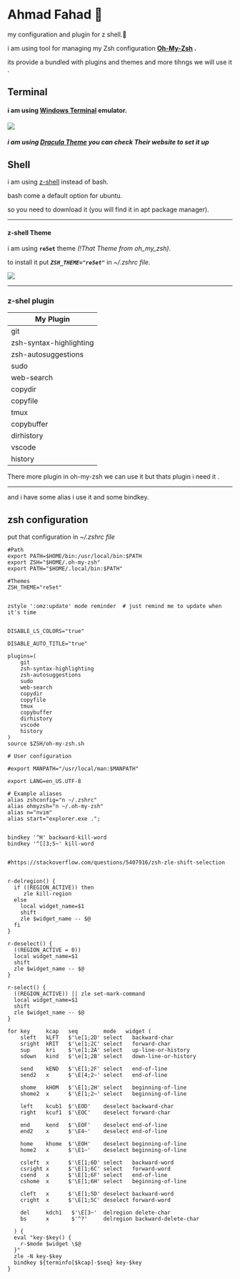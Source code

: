 # Ahmad Fahad 🧛‍

my configuration and plugin for z shell.👀

i am  using tool for managing my Zsh configuration **[Oh-My-Zsh](https://ohmyz.sh/) .**

its provide a  bundled with plugins and  themes and more tihngs we will use it .

## Terminal

#### i am using **[Windows Terminal](https://www.microsoft.com/store/productId/9N0DX20HK701)** emulator.


![ ](https://media.discordapp.net/attachments/675114478949498921/946599513924194344/unknown.png?width=1214&height=683)

##### i am using **[Dracula Theme](https://draculatheme.com/windows-terminal)**  you can check Their website to set it up

## Shell

i am using [z-shell](https://www.zsh.org/) instead of bash.

bash come a default option for ubuntu. 

so you need to download it (you will find it in apt package manager).


--- 

#### z-shell Theme

i am using **`re5et`** theme _(!That Theme from oh_my_zsh)_.

to install it put _**`ZSH_THEME="re5et"`**_ in _~/.zshrc file_.


![ ](https://media.discordapp.net/attachments/675114478949498921/946597393443483648/unknown.png?width=1214&height=683)

---
### z-shel plugin 

| My Plugin        |
| ------------- |
|git|
| zsh-syntax-highlighting    |
| zsh-autosuggestions  |
|  sudo |
|web-search|   
|copydir|
|copyfile|
|tmux|
|copybuffer|
|dirhistory|
|vscode|
|history|

There more plugin in oh-my-zsh we can use it but thats plugin i need it .
___

and i have some alias i use it and some bindkey.

## zsh configuration 

put that configuration in _~/.zshrc file_

```
#Path
export PATH=$HOME/bin:/usr/local/bin:$PATH
export ZSH="$HOME/.oh-my-zsh"
export PATH="$HOME/.local/bin:$PATH"

#Themes 
ZSH_THEME="re5et"


zstyle ':omz:update' mode reminder  # just remind me to update when it's time


DISABLE_LS_COLORS="true"

DISABLE_AUTO_TITLE="true"

plugins=(
    git 
    zsh-syntax-highlighting
    zsh-autosuggestions
    sudo
    web-search
    copydir
    copyfile
    tmux
    copybuffer
    dirhistory
    vscode
    history
)
source $ZSH/oh-my-zsh.sh

# User configuration

#export MANPATH="/usr/local/man:$MANPATH"

export LANG=en_US.UTF-8

# Example aliases
alias zshconfig="n ~/.zshrc"
alias ohmyzsh="n ~/.oh-my-zsh"
alias n="nvim"
alias start="explorer.exe .";


bindkey '^H' backward-kill-word
bindkey '^[[3;5~' kill-word


#https://stackoverflow.com/questions/5407916/zsh-zle-shift-selection


r-delregion() {
  if ((REGION_ACTIVE)) then
     zle kill-region
  else 
    local widget_name=$1
    shift
    zle $widget_name -- $@
  fi
}

r-deselect() {
  ((REGION_ACTIVE = 0))
  local widget_name=$1
  shift
  zle $widget_name -- $@
}

r-select() {
  ((REGION_ACTIVE)) || zle set-mark-command
  local widget_name=$1
  shift
  zle $widget_name -- $@
}

for key     kcap   seq        mode   widget (
    sleft   kLFT   $'\e[1;2D' select   backward-char
    sright  kRIT   $'\e[1;2C' select   forward-char
    sup     kri    $'\e[1;2A' select   up-line-or-history
    sdown   kind   $'\e[1;2B' select   down-line-or-history

    send    kEND   $'\E[1;2F' select   end-of-line
    send2   x      $'\E[4;2~' select   end-of-line

    shome   kHOM   $'\E[1;2H' select   beginning-of-line
    shome2  x      $'\E[1;2~' select   beginning-of-line

    left    kcub1  $'\EOD'    deselect backward-char
    right   kcuf1  $'\EOC'    deselect forward-char

    end     kend   $'\EOF'    deselect end-of-line
    end2    x      $'\E4~'    deselect end-of-line

    home    khome  $'\EOH'    deselect beginning-of-line
    home2   x      $'\E1~'    deselect beginning-of-line

    csleft  x      $'\E[1;6D' select   backward-word
    csright x      $'\E[1;6C' select   forward-word
    csend   x      $'\E[1;6F' select   end-of-line
    cshome  x      $'\E[1;6H' select   beginning-of-line

    cleft   x      $'\E[1;5D' deselect backward-word
    cright  x      $'\E[1;5C' deselect forward-word

    del     kdch1   $'\E[3~'  delregion delete-char
    bs      x       $'^?'     delregion backward-delete-char

  ) {
  eval "key-$key() {
    r-$mode $widget \$@
  }"
  zle -N key-$key
  bindkey ${terminfo[$kcap]-$seq} key-$key
}

```
